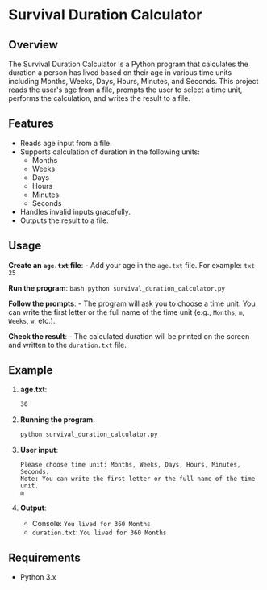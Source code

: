 # Survival Duration Calculator

## Overview

The Survival Duration Calculator is a Python program that calculates the duration a person has
lived based on their age in various time units including Months, Weeks, Days, Hours, Minutes, and
Seconds. This project reads the user's age from a file, prompts the user to select a time unit,
performs the calculation, and writes the result to a file.

## Features

- Reads age input from a file.
- Supports calculation of duration in the following units:
  - Months
  - Weeks
  - Days
  - Hours
  - Minutes
  - Seconds
- Handles invalid inputs gracefully.
- Outputs the result to a file.

## Usage

**Create an `age.txt` file**:
    - Add your age in the `age.txt` file. For example:
      ```txt
      25
      ```

**Run the program**:
    ```bash
    python survival_duration_calculator.py
    ```

**Follow the prompts**:
    - The program will ask you to choose a time unit. You can write the first letter or the full name of the time unit (e.g., `Months`, `m`, `Weeks`, `w`, etc.).

**Check the result**:
    - The calculated duration will be printed on the screen and written to the `duration.txt` file.

## Example

1. **age.txt**:
    ```txt
    30
    ```

2. **Running the program**:
    ```bash
    python survival_duration_calculator.py
    ```

3. **User input**:
    ```
    Please choose time unit: Months, Weeks, Days, Hours, Minutes, Seconds.
    Note: You can write the first letter or the full name of the time unit.
    m
    ```

4. **Output**:
    - Console: `You lived for 360 Months`
    - `duration.txt`: `You lived for 360 Months`

## Requirements

- Python 3.x



